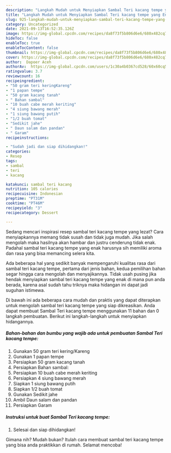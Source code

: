 ```yaml
---
description: "Langkah Mudah untuk Menyiapkan Sambal Teri kacang tempe yang Enak"
title: "Langkah Mudah untuk Menyiapkan Sambal Teri kacang tempe yang Enak"
slug: 925-langkah-mudah-untuk-menyiapkan-sambal-teri-kacang-tempe-yang-enak
category: Uncategorized
date: 2021-09-13T16:52:35.126Z
image: https://img-global.cpcdn.com/recipes/da8f73f5b806d6e6/680x482cq70/sambal-teri-kacang-tempe-foto-resep-utama.jpg
hideToc: false
enableToc: true
enableTocContent: false
thumbnail: https://img-global.cpcdn.com/recipes/da8f73f5b806d6e6/680x482cq70/sambal-teri-kacang-tempe-foto-resep-utama.jpg
cover: https://img-global.cpcdn.com/recipes/da8f73f5b806d6e6/680x482cq70/sambal-teri-kacang-tempe-foto-resep-utama.jpg
author:  Dapoer Aceh
authorAv:  https://img-global.cpcdn.com/users/1c30a4b0367cd528/60x60cq50/avatar.jpg
ratingvalue: 3.7
reviewcount: 16
recipeingredient:
- "50 gram teri keringKareng"
- "1 papan tempe"
- "50 gram kacang tanah"
- " Bahan sambal"
- "10 buah cabe merah keriting"
- "4 siung bawang merah"
- "1 siung bawang putih"
- "1/2 buah tomat"
- "Sedikit jahe"
- " Daun salam dan pandan"
- " Garam"
recipeinstructions:

- "Sudah jadi dan siap dihidangkan!"
categories:
- Resep
tags:
- sambal
- teri
- kacang

katakunci: sambal teri kacang 
nutrition: 105 calories
recipecuisine: Indonesian
preptime: "PT31M"
cooktime: "PT46M"
recipeyield: "3"
recipecategory: Dessert

---
```



Sedang mencari inspirasi resep sambal teri kacang tempe yang lezat? Cara menyiapkannya memang tidak susah dan tidak juga mudah. Jika salah mengolah maka hasilnya akan hambar dan justru cenderung tidak enak. Padahal sambal teri kacang tempe yang enak harusnya sih memiliki aroma dan rasa yang bisa memancing selera kita.




Ada beberapa hal yang sedikit banyak mempengaruhi kualitas rasa dari sambal teri kacang tempe, pertama dari jenis bahan, kedua pemilihan bahan segar hingga cara mengolah dan menyajikannya. Tidak usah pusing jika hendak menyiapkan sambal teri kacang tempe yang enak di mana pun anda berada, karena asal sudah tahu triknya maka hidangan ini dapat jadi suguhan istimewa.


Di bawah ini ada beberapa cara mudah dan praktis yang dapat diterapkan untuk mengolah sambal teri kacang tempe yang siap dikreasikan. Anda dapat membuat Sambal Teri kacang tempe menggunakan 11 bahan dan 0 langkah pembuatan. Berikut ini langkah-langkah untuk menyiapkan hidangannya.

<!--inarticleads1-->

##### Bahan-bahan dan bumbu yang wajib ada untuk pembuatan Sambal Teri kacang tempe:

1. Gunakan 50 gram teri kering/Kareng
1. Gunakan 1 papan tempe
1. Persiapkan 50 gram kacang tanah
1. Persiapkan  Bahan sambal:
1. Persiapkan 10 buah cabe merah keriting
1. Persiapkan 4 siung bawang merah
1. Siapkan 1 siung bawang putih
1. Siapkan 1/2 buah tomat
1. Gunakan Sedikit jahe
1. Ambil  Daun salam dan pandan
1. Persiapkan  Garam




<!--inarticleads2-->

##### Instruksi untuk buat Sambal Teri kacang tempe:


1. Selesai dan siap dihidangkan!



Gimana nih? Mudah bukan? Itulah cara membuat sambal teri kacang tempe yang bisa anda praktikkan di rumah. Selamat mencoba!
